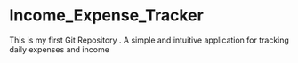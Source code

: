 # Income_Expense_Tracker
This is my first Git Repository . A simple and intuitive application for tracking daily expenses and income
